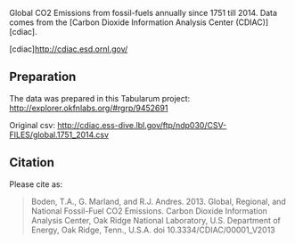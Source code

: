 Global CO2 Emissions from fossil-fuels annually since 1751 till 2014. Data comes from the
[Carbon Dioxide Information Analysis Center (CDIAC)][cdiac].

[cdiac]http://cdiac.esd.ornl.gov/

## Preparation

The data was prepared in this Tabularum project:
http://explorer.okfnlabs.org/#rgrp/9452691

Original csv: http://cdiac.ess-dive.lbl.gov/ftp/ndp030/CSV-FILES/global.1751_2014.csv

## Citation

Please cite as:

> Boden, T.A., G. Marland, and R.J. Andres. 2013. Global, Regional, and
> National Fossil-Fuel CO2 Emissions. Carbon Dioxide Information Analysis
> Center, Oak Ridge National Laboratory, U.S. Department of Energy, Oak Ridge,
> Tenn., U.S.A. doi 10.3334/CDIAC/00001_V2013

